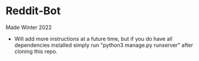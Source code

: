 # Reddit-Bot
Made Winter 2022
* Will add more instructions at a future time, but if you do have all dependencies installed simply run "python3 manage.py runserver" after cloning this repo. 
